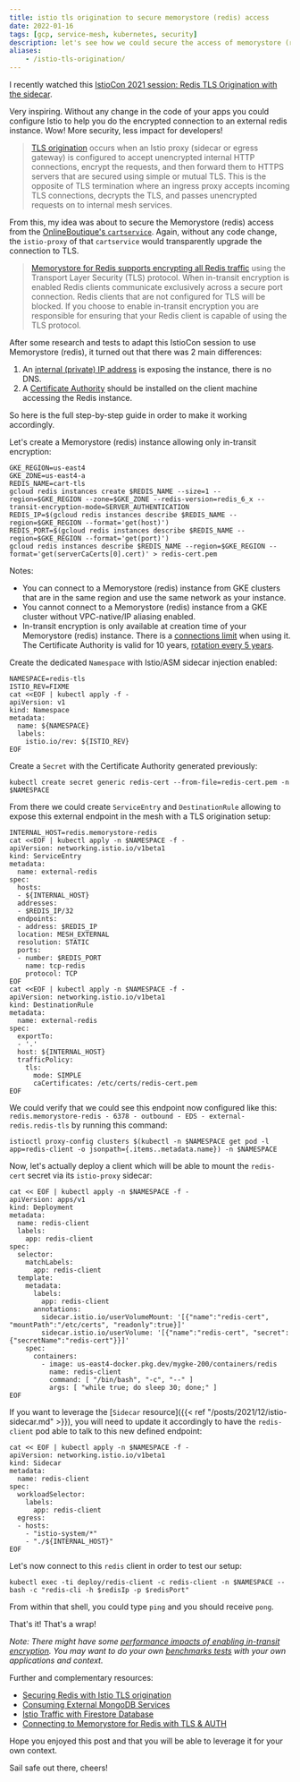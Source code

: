 ```yaml
---
title: istio tls origination to secure memorystore (redis) access
date: 2022-01-16
tags: [gcp, service-mesh, kubernetes, security]
description: let's see how we could secure the access of memorystore (redis) via istio tls origination, without changing any code in the application
aliases:
    - /istio-tls-origination/
---
```

I recently watched this [IstioCon 2021 session: Redis TLS Origination with the sidecar](https://events.istio.io/istiocon-2021/sessions/redis-tls-origination-with-the-sidecar/). 

Very inspiring. Without any change in the code of your apps you could configure Istio to help you do the encrypted connection to an external redis instance. Wow! More security, less impact for developers!

> [TLS origination](https://istio.io/latest/docs/tasks/traffic-management/egress/egress-tls-origination/#tls-origination-for-egress-traffic) occurs when an Istio proxy (sidecar or egress gateway) is configured to accept unencrypted internal HTTP connections, encrypt the requests, and then forward them to HTTPS servers that are secured using simple or mutual TLS. This is the opposite of TLS termination where an ingress proxy accepts incoming TLS connections, decrypts the TLS, and passes unencrypted requests on to internal mesh services.

From this, my idea was about to secure the Memorystore (redis) access from the [OnlineBoutique's `cartservice`](https://github.com/GoogleCloudPlatform/microservices-demo/blob/main/docs/memorystore.md). Again, without any code change, the `istio-proxy` of that `cartservice` would transparently upgrade the connection to TLS.

> [Memorystore for Redis supports encrypting all Redis traffic](https://cloud.google.com/memorystore/docs/redis/in-transit-encryption) using the Transport Layer Security (TLS) protocol. When in-transit encryption is enabled Redis clients communicate exclusively across a secure port connection. Redis clients that are not configured for TLS will be blocked. If you choose to enable in-transit encryption you are responsible for ensuring that your Redis client is capable of using the TLS protocol.

After some research and tests to adapt this IstioCon session to use Memorystore (redis), it turned out that there was 2 main differences:
1. An [internal (private) IP address](https://cloud.google.com/memorystore/docs/redis/networking#supported_and_unsupported_networks) is exposing the instance, there is no DNS.
1. A [Certificate Authority](https://cloud.google.com/memorystore/docs/redis/in-transit-encryption#certificate_authority) should be installed on the client machine accessing the Redis instance.

So here is the full step-by-step guide in order to make it working accordingly.

Let's create a Memorystore (redis) instance allowing only in-transit encryption:
```
GKE_REGION=us-east4
GKE_ZONE=us-east4-a
REDIS_NAME=cart-tls
gcloud redis instances create $REDIS_NAME --size=1 --region=$GKE_REGION --zone=$GKE_ZONE --redis-version=redis_6_x --transit-encryption-mode=SERVER_AUTHENTICATION
REDIS_IP=$(gcloud redis instances describe $REDIS_NAME --region=$GKE_REGION --format='get(host)')
REDIS_PORT=$(gcloud redis instances describe $REDIS_NAME --region=$GKE_REGION --format='get(port)')
gcloud redis instances describe $REDIS_NAME --region=$GKE_REGION --format='get(serverCaCerts[0].cert)' > redis-cert.pem
```

Notes:
- You can connect to a Memorystore (redis) instance from GKE clusters that are in the same region and use the same network as your instance.
- You cannot connect to a Memorystore (redis) instance from a GKE cluster without VPC-native/IP aliasing enabled.
- In-transit encryption is only available at creation time of your Memorystore (redis) instance. There is a [connections limit](https://cloud.google.com/memorystore/docs/redis/in-transit-encryption#connection_limits_for_in-transit_encryption) when using it. The Certificate Authority is valid for 10 years, [rotation every 5 years](https://cloud.google.com/memorystore/docs/redis/in-transit-encryption#certificate_authority_rotation).

Create the dedicated `Namespace` with Istio/ASM sidecar injection enabled:
```
NAMESPACE=redis-tls
ISTIO_REV=FIXME
cat <<EOF | kubectl apply -f -
apiVersion: v1
kind: Namespace
metadata:
  name: ${NAMESPACE}
  labels:
    istio.io/rev: ${ISTIO_REV}
EOF
```

Create a `Secret` with the Certificate Authority generated previously:
```
kubectl create secret generic redis-cert --from-file=redis-cert.pem -n $NAMESPACE
```

From there we could create `ServiceEntry` and `DestinationRule` allowing to expose this external endpoint in the mesh with a TLS origination setup:
```
INTERNAL_HOST=redis.memorystore-redis
cat <<EOF | kubectl apply -n $NAMESPACE -f -
apiVersion: networking.istio.io/v1beta1
kind: ServiceEntry
metadata:
  name: external-redis
spec:
  hosts:
  - ${INTERNAL_HOST}
  addresses:
  - $REDIS_IP/32
  endpoints:
  - address: $REDIS_IP
  location: MESH_EXTERNAL
  resolution: STATIC
  ports:
  - number: $REDIS_PORT
    name: tcp-redis
    protocol: TCP
EOF
cat <<EOF | kubectl apply -n $NAMESPACE -f -
apiVersion: networking.istio.io/v1beta1
kind: DestinationRule
metadata:
  name: external-redis
spec:
  exportTo:
  - '.'
  host: ${INTERNAL_HOST}
  trafficPolicy:
    tls:
      mode: SIMPLE
      caCertificates: /etc/certs/redis-cert.pem
EOF
```

We could verify that we could see this endpoint now configured like this: `redis.memorystore-redis - 6378 - outbound - EDS - external-redis.redis-tls` by running this command:
```
istioctl proxy-config clusters $(kubectl -n $NAMESPACE get pod -l app=redis-client -o jsonpath={.items..metadata.name}) -n $NAMESPACE
```

Now, let's actually deploy a client which will be able to mount the `redis-cert` secret via its `istio-proxy` sidecar:
```
cat << EOF | kubectl apply -n $NAMESPACE -f -
apiVersion: apps/v1
kind: Deployment
metadata:
  name: redis-client
  labels:
    app: redis-client
spec:
  selector:
    matchLabels:
      app: redis-client
  template:
    metadata:
      labels:
        app: redis-client
      annotations:
        sidecar.istio.io/userVolumeMount: '[{"name":"redis-cert", "mountPath":"/etc/certs", "readonly":true}]'
        sidecar.istio.io/userVolume: '[{"name":"redis-cert", "secret":{"secretName":"redis-cert"}}]'
    spec:
      containers:
        - image: us-east4-docker.pkg.dev/mygke-200/containers/redis
          name: redis-client
          command: [ "/bin/bash", "-c", "--" ]
          args: [ "while true; do sleep 30; done;" ]
EOF
```

If you want to leverage the [`Sidecar` resource]({{< ref "/posts/2021/12/istio-sidecar.md" >}}), you will need to update it accordingly to have the `redis-client` pod able to talk to this new defined endpoint:
```
cat << EOF | kubectl apply -n $NAMESPACE -f -
apiVersion: networking.istio.io/v1beta1
kind: Sidecar
metadata:
  name: redis-client
spec:
  workloadSelector:
    labels:
      app: redis-client
  egress:
  - hosts:
    - "istio-system/*"
    - "./${INTERNAL_HOST}"
EOF
```

Let's now connect to this `redis` client in order to test our setup:
```
kubectl exec -ti deploy/redis-client -c redis-client -n $NAMESPACE -- bash -c "redis-cli -h $redisIp -p $redisPort"
```
From within that shell, you could type `ping` and you should receive `pong`.

That's it! That's a wrap!

_Note: There might have some [performance impacts of enabling in-transit encryption](https://cloud.google.com/memorystore/docs/redis/in-transit-encryption#performance_impact_of_enabling_in-transit_encryption). You may want to do your own [benchmarks tests](https://redis.io/topics/benchmarks) with your own applications and context._

Further and complementary resources:
- [Securing Redis with Istio TLS origination](https://samos-it.com/posts/securing-redis-istio-tls-origniation-termination.html)
- [Consuming External MongoDB Services](https://istio.io/latest/blog/2018/egress-mongo/)
- [Istio Traffic with Firestore Database](https://istiobyexample.dev/databases/)
- [Connecting to Memorystore for Redis with TLS & AUTH](https://medium.com/@kellydodson/e51f4535871d)

Hope you enjoyed this post and that you will be able to leverage it for your own context.

Sail safe out there, cheers!